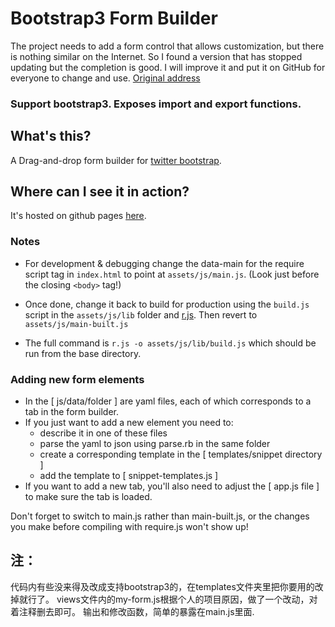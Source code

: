 # Bootstrap3 Form Builder

The project needs to add a form control that allows customization, but there is nothing similar on the Internet. So I found a version that has stopped updating but the completion is good. I will improve it and put it on GitHub for everyone to change and use. [Original address](https://github.com/minikomi/Bootstrap-Form-Builder)

### Support bootstrap3. Exposes import and export functions.

## What's this?

A Drag-and-drop form builder for [twitter bootstrap](http://twitter.github.com/bootstrap/). 

## Where can I see it in action?

It's hosted on github pages [here](https://github.com/liu-xiaoran/Bootstrap-Form-Builder).

### Notes

* For development & debugging change the data-main for the require script tag in `index.html` 
  to point at `assets/js/main.js`. (Look just before the closing `<body>` tag!)

* Once done, change it back to  build for production using the `build.js` script in the `assets/js/lib`
  folder and [r.js](https://github.com/jrburke/r.js/). Then revert to `assets/js/main-built.js`

* The full command is `r.js -o assets/js/lib/build.js` which should be run from the base directory.

### Adding new form elements

* In the [ js/data/folder ] are yaml files, each of which corresponds to a tab in the form builder.
* If you just want to add a new element you need to:
  - describe it in one of these files
  - parse the yaml to json using parse.rb in the same folder
  - create a corresponding template in the [ templates/snippet directory ]
  - add the template to [ snippet-templates.js ]
* If you want to add a new tab, you'll also need to adjust the [ app.js file ] to make sure the tab is loaded.

Don't forget to switch to main.js rather than main-built.js, or the changes you make before compiling with require.js won't show up!


## 注：
代码内有些没来得及改成支持bootstrap3的，在templates文件夹里把你要用的改掉就行了。
views文件内的my-form.js根据个人的项目原因，做了一个改动，对着注释删去即可。
输出和修改函数，简单的暴露在main.js里面.